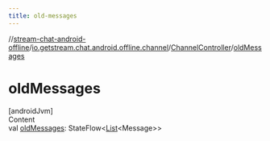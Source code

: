 ```yaml
---
title: old-messages
---
```

//[stream-chat-android-offline](../../../index.md)/[io.getstream.chat.android.offline.channel](../index.md)/[ChannelController](index.md)/[oldMessages](oldMessages.md)



# oldMessages  
[androidJvm]  
Content  
val [oldMessages](oldMessages.md): StateFlow&lt;[List](https://kotlinlang.org/api/latest/jvm/stdlib/kotlin.collections/-list/index.html)&lt;Message&gt;&gt;  



